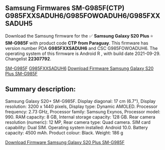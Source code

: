 <h2>Samsung Firmwares SM-G985F(CTP) G985FXXSADUH6/G985FOWOADUH6/G985FXXSADUH5</h2>
Download the Samsung firmware for the ✅ <strong>Samsung Galaxy S20 Plus </strong> ⭐ <strong>SM-G985F</strong> with product code <strong>CTP</strong> <strong> from Paraguay</strong>. This firmware has version number PDA <strong>G985FXXSADUH6</strong> and CSC G985FOWOADUH6. The operating system of this firmware is Android R , with build date 2021-09-29. Changelist <strong>22307792</strong>.


[SM-G985F](https://samfirm.shop/samsung/model/SM-G985F)
[G985FXXSADUH6](https://samfirm.shop/samsung/pda/G985FXXSADUH6)
[Download Firmware Samsung Galaxy S20 Plus SM-G985F](https://samfirm.shop/samsung/firmware/461193)
<h2>Summary description:</h2>
<p>Samsung Galaxy S20+ SM-G985F. Display diagonal: 17 cm (6.7"), Display resolution: 3200 x 1440 pixels, Display type: Dynamic AMOLED. Processor frequency: 2.73 GHz, Processor family: Samsung Exynos, Processor model: 990. RAM capacity: 8 GB, Internal storage capacity: 128 GB. Rear camera resolution (numeric): 12 MP, Rear camera type: Quad camera. SIM card capability: Dual SIM. Operating system installed: Android 10.0. Battery capacity: 4500 mAh. Product colour: Black. Weight: 186 g</p>


[Download Firmware Samsung Galaxy S20 Plus SM-G985F](https://samfirm.shop/samsung/firmware/461193)
